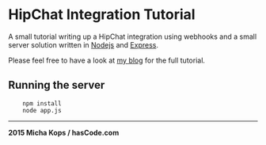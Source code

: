 # HipChat Integration Tutorial

A small tutorial writing up a HipChat integration using webhooks and a small server solution written in [Nodejs] and [Express].

Please feel free to have a look at [my blog] for the full tutorial.

## Running the server

```
    npm install
    node app.js
```

----

**2015 Micha Kops / hasCode.com**

   [my blog]:http://www.hascode.com/
   [Nodejs]:https://nodejs.org/
   [Express]:http://expressjs.com/
